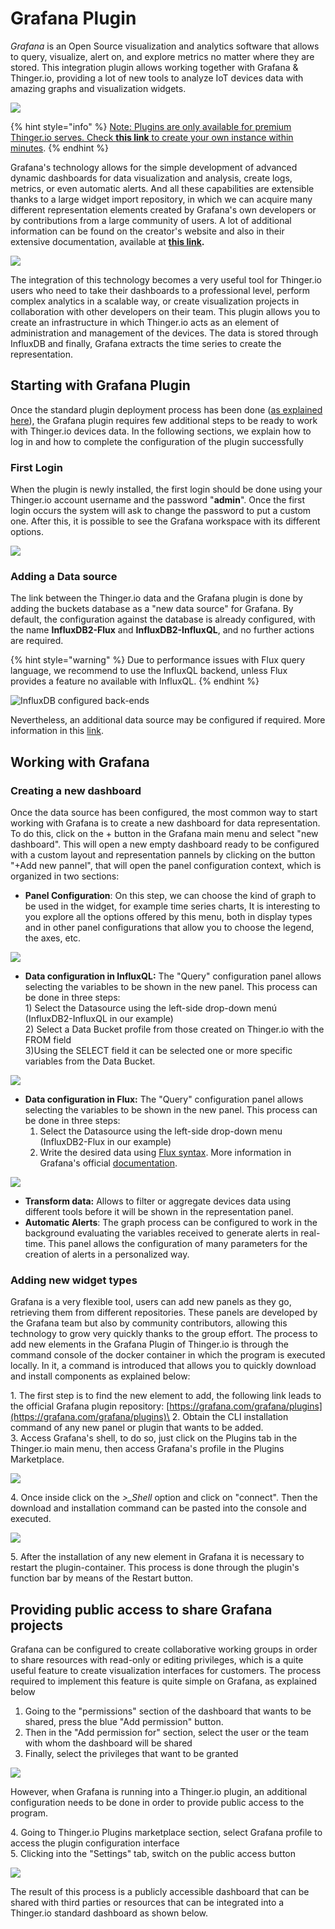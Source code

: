 # Grafana Plugin

_Grafana_ is an Open Source visualization and analytics software that allows to query, visualize, alert on, and explore metrics no matter where they are stored. This integration plugin allows working together with Grafana & Thinger.io, providing a lot of new tools to analyze IoT devices data with amazing graphs and visualization widgets.&#x20;

![](<../.gitbook/assets/image (275).png>)

{% hint style="info" %}
[Note: Plugins are only available for premium Thinger.io serves. Check **this link** to create your own instance within minutes](https://pricing.thinger.io).
{% endhint %}

Grafana's technology allows for the simple development of advanced dynamic dashboards for data visualization and analysis, create logs, metrics, or even automatic alerts. And all these capabilities are extensible thanks to a large widget import repository, in which we can acquire many different representation elements created by Grafana's own developers or by contributions from a large community of users. A lot of additional information can be found on the creator's website and also in their extensive documentation, available at [**this link**](https://grafana.com/docs/grafana/v8.3/getting-started/?src=grafana\_gettingstarted)**.**

![](<../.gitbook/assets/image (318).png>)

The integration of this technology becomes a very useful tool for Thinger.io users who need to take their dashboards to a professional level, perform complex analytics in a scalable way, or create visualization projects in collaboration with other developers on their team. This plugin allows you to create an infrastructure in which Thinger.io acts as an element of administration and management of the devices. The data is stored through InfluxDB and finally, Grafana extracts the time series to create the representation.

## Starting with Grafana Plugin&#x20;

Once the standard plugin deployment process has been done ([as explained here](https://docs.thinger.io/plugins)), the Grafana plugin requires few additional steps to be ready to work with Thinger.io devices data. In the following sections, we explain how to log in and how to complete the configuration of the plugin successfully

### First Login

When the plugin is newly installed, the first login should be done using your Thinger.io account username and the password "**admin**". Once the first login occurs the system will ask to change the password to put a custom one. After this, it is possible to see the Grafana workspace with its different options.&#x20;

![](<../.gitbook/assets/grafana-login (1).png>)

### Adding a Data source

The link between the Thinger.io data and the Grafana plugin is done by adding the buckets database as a "new data source" for Grafana. By default, the configuration against the database is already configured, with the name **InfluxDB2-Flux** and **InfluxDB2-InfluxQL**, and no further actions are required.

{% hint style="warning" %}
Due to performance issues with Flux query language, we recommend to use the InfluxQL backend, unless Flux provides a feature no available with InfluxQL.
{% endhint %}

![InfluxDB configured back-ends](<../.gitbook/assets/influxdb-datasource (1).png>)

Nevertheless, an additional data source may be configured if required. More information in this [link](https://grafana.com/docs/grafana/latest/datasources/).

## Working with Grafana

### Creating a new dashboard

Once the data source has been configured, the most common way to start working with Grafana is to create a new dashboard for data representation. To do this, click on the + button in the Grafana main menu and select "new dashboard". This will open a new empty dashboard ready to be configured with a custom layout and representation pannels by clicking on the button "+Add new pannel", that will open the panel configuration context, which is organized in two sections:

* **Panel Configuration**: On this step, we can choose the kind of graph to be used in the widget, for example time series charts, It is interesting to you explore all the options offered by this menu, both in display types and in other panel configurations that allow you to choose the legend, the axes, etc.

![](<../.gitbook/assets/image (293).png>)

* **Data configuration in InfluxQL:** The "Query" configuration panel allows selecting the variables to be shown in the new panel. This process can be done in three steps: \
  &#x20; 1\) Select the Datasource using the left-side drop-down menú (InfluxDB2-InfluxQL in our example)\
  &#x20; 2\) Select a Data Bucket profile from those created on Thinger.io with the FROM field\
  &#x20; 3\)Using the SELECT field it can be selected one or more specific variables from the Data Bucket.

![](../.gitbook/assets/influxdb-datasource-influxql.png)

* **Data configuration in Flux:** The "Query" configuration panel allows selecting the variables to be shown in the new panel. This process can be done in three steps:
  1. Select the Datasource using the left-side drop-down menu (InfluxDB2-Flux in our example)
  2. Write the desired data using [Flux syntax](https://docs.influxdata.com/influxdb/v2.2/query-data/get-started/). More information in Grafana's official [documentation](https://grafana.com/docs/grafana/latest/getting-started/getting-started-influxdb/#flux-query-language).

![](<../.gitbook/assets/grafana-influx-query (1).png>)

* **Transform data:** Allows to filter or aggregate devices data using different tools before it will be shown in the representation panel.&#x20;
* **Automatic Alerts**: The graph process can be configured to work in the background evaluating the variables received to generate alerts in real-time. This panel allows the configuration of many parameters for the creation of alerts in a personalized way.

### Adding new widget types

Grafana is a very flexible tool, users can add new panels as they go, retrieving them from different repositories. These panels are developed by the Grafana team but also by community contributors, allowing this technology to grow very quickly thanks to the group effort. The process to add new elements in the Grafana Plugin of Thinger.io is through the command console of the docker container in which the program is executed locally. In it, a command is introduced that allows you to quickly download and install components as explained below:

1\. The first step is to find the new element to add, the following link leads to the official Grafana plugin repository: [https://grafana.com/grafana/plugins](https://grafana.com/grafana/plugins)\
2\. Obtain the CLI installation command of any new panel or plugin that wants to be added.  \
3\. Access Grafana's shell, to do so, just click on the Plugins tab in the Thinger.io main menu, then access Grafana's profile in the Plugins Marketplace.

![](<../.gitbook/assets/image (273) (1).png>)

4\. Once inside click on the _>\_Shell_ option and click on "connect". Then the download and installation command can be pasted into the console and executed.&#x20;

![](<../.gitbook/assets/image (295).png>)

5\. After the installation of any new element in Grafana it is necessary to restart the plugin-container. This process is done through the plugin's function bar by means of the Restart button.

## Providing public access to share Grafana projects

Grafana can be configured to create collaborative working groups in order to share resources with read-only or editing privileges, which is a quite useful feature to create visualization interfaces for customers. The process required to implement this feature is quite simple on Grafana, as explained below

1. Going to the "permissions" section of the dashboard that wants to be shared, press the blue "Add permission" button.&#x20;
2. Then in the "Add permission for" section, select the user or the team with whom the dashboard will be shared &#x20;
3. Finally, select the privileges that want to be granted&#x20;

![](<../.gitbook/assets/image (306).png>)

However, when Grafana is running into a Thinger.io plugin, an additional configuration needs to be done in order to provide public access to the program.&#x20;

4\. Going to Thinger.io Plugins marketplace section, select Grafana profile to access the plugin configuration interface\
5\. Clicking into the "Settings" tab, switch on the public access button&#x20;

![](<../.gitbook/assets/image (307).png>)

The result of this process is a publicly accessible dashboard that can be shared with third parties or resources that can be integrated into a Thinger.io standard dashboard as shown below.



